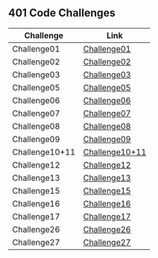 ## 401 Code Challenges

Challenge | Link
------------ | -------------
Challenge01 | [Challenge01](Challenge01/readme.md)
Challenge02 | [Challenge02](challenge02/README.md)
Challenge03 | [Challenge03](challenge03/README.md)
Challenge05 | [Challenge05](challenge05/README.md)
Challenge06 | [Challenge06](challenge05/README06.md)
Challenge07 | [Challenge07](challenge05/README07.md)
Challenge08 | [Challenge08](challenge05/README08.md)
Challenge09 | [Challenge09](challenge05/README09.md)
Challenge10+11 | [Challenge10+11](stack-and-queue/readme.md)
Challenge12 | [Challenge12](stack-and-queue/readme12.md)
Challenge13 | [Challenge13](stack-and-queue/readme13.md)
Challenge15 | [Challenge15](trees/readme.md)
Challenge16 | [Challenge16](trees/readme16.md)
Challenge17 | [Challenge17](trees/readme17.md)
Challenge26 | [Challenge26](challenge26/README.md)
Challenge27 | [Challenge27](mergeSort/README.md)


